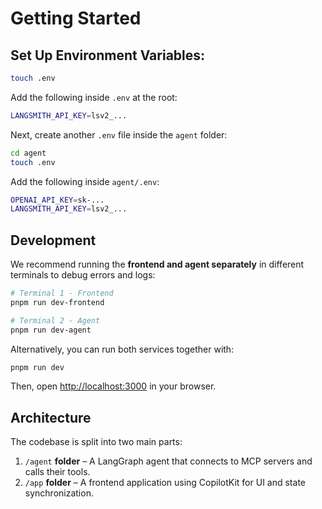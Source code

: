 


# Getting Started

## Set Up Environment Variables:

```sh
touch .env
```

Add the following inside `.env` at the root:

```sh
LANGSMITH_API_KEY=lsv2_...
```

Next, create another `.env` file inside the `agent` folder:

```sh
cd agent
touch .env
```

Add the following inside `agent/.env`:

```sh
OPENAI_API_KEY=sk-...
LANGSMITH_API_KEY=lsv2_...
```

## Development

We recommend running the **frontend and agent separately** in different terminals to debug errors and logs:

```bash
# Terminal 1 - Frontend
pnpm run dev-frontend

# Terminal 2 - Agent
pnpm run dev-agent
```

Alternatively, you can run both services together with:

```bash
pnpm run dev
```

Then, open [http://localhost:3000](http://localhost:3000) in your browser.

## Architecture

The codebase is split into two main parts:

1. `/agent` **folder** – A LangGraph agent that connects to MCP servers and calls their tools.
2. `/app` **folder** – A frontend application using CopilotKit for UI and state synchronization.
